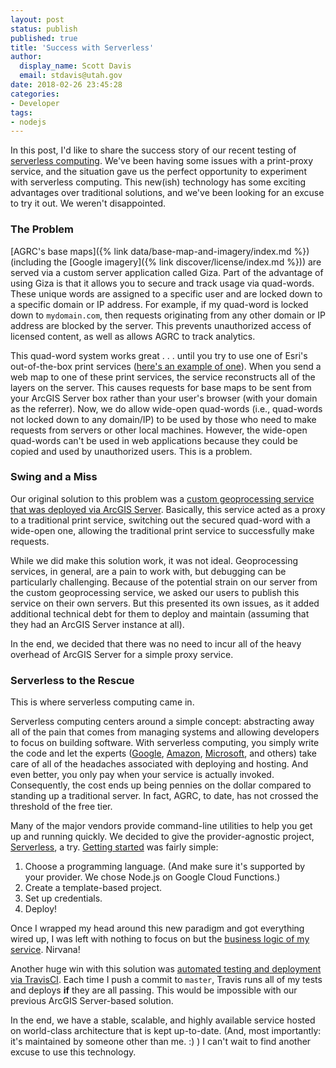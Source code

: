 ```yaml
---
layout: post
status: publish
published: true
title: 'Success with Serverless'
author:
  display_name: Scott Davis
  email: stdavis@utah.gov
date: 2018-02-26 23:45:28
categories:
- Developer
tags:
- nodejs
---
```


In this post, I'd like to share the success story of our recent testing of [serverless computing](https://en.wikipedia.org/wiki/Serverless_computing). We've been having some issues with a print-proxy service, and the situation gave us the perfect opportunity to experiment with serverless computing. This new(ish) technology has some exciting advantages over traditional solutions, and we've been looking for an excuse to try it out. We weren't disappointed.

### The Problem
[AGRC's base maps]({% link data/base-map-and-imagery/index.md %}) (including the [Google imagery]({% link discover/license/index.md %})) are served via a custom server application called Giza. Part of the advantage of using Giza is that it allows you to secure and track usage via quad-words. These unique words are assigned to a specific user and are locked down to a specific domain or IP address. For example, if my quad-word is locked down to `mydomain.com`, then requests originating from any other domain or IP address are blocked by the server. This prevents unauthorized access of licensed content, as well as allows AGRC to track analytics.

This quad-word system works great . . . until you try to use one of Esri's out-of-the-box print services ([here's an example of one](http://mapserv.utah.gov/arcgis/rest/services/Utilities/PrintingTools/GPServer)). When you send a web map to one of these print services, the service reconstructs all of the layers on the server. This causes requests for base maps to be sent from your ArcGIS Server box rather than your user's browser (with your domain as the referrer). Now, we do allow wide-open quad-words (i.e., quad-words not locked down to any domain/IP) to be used by those who need to make requests from servers or other local machines. However, the wide-open quad-words can't be used in web applications because they could be copied and used by unauthorized users. This is a problem.

### Swing and a Miss
Our original solution to this problem was a [custom geoprocessing service that was deployed via ArcGIS Server](https://github.com/agrc/print-proxy). Basically, this service acted as a proxy to a traditional print service, switching out the secured quad-word with a wide-open one, allowing the traditional print service to successfully make requests.

While we did make this solution work, it was not ideal. Geoprocessing services, in general, are a pain to work with, but debugging can be particularly challenging. Because of the potential strain on our server from the custom geoprocessing service, we asked our users to publish this service on their own servers. But this presented its own issues, as it added additional technical debt for them to deploy and maintain (assuming that they had an ArcGIS Server instance at all).

In the end, we decided that there was no need to incur all of the heavy overhead of ArcGIS Server for a simple proxy service.

### Serverless to the Rescue
This is where serverless computing came in.

Serverless computing centers around a simple concept: abstracting away all of the pain that comes from managing systems and allowing developers to focus on building software. With serverless computing, you simply write the code and let the experts ([Google](https://cloud.google.com/functions/), [Amazon](https://aws.amazon.com/lambda/), [Microsoft](https://azure.microsoft.com/en-us/services/functions/), and others) take care of all of the headaches associated with deploying and hosting. And even better, you only pay when your service is actually invoked. Consequently, the cost ends up being pennies on the dollar compared to standing up a traditional server. In fact, AGRC, to date, has not crossed the threshold of the free tier.

Many of the major vendors provide command-line utilities to help you get up and running quickly. We decided to give the provider-agnostic project, [Serverless](https://serverless.com), a try. [Getting started](https://serverless.com/framework/docs/providers/google/guide/quick-start/) was fairly simple:
1. Choose a programming language. (And make sure it's supported by your provider. We chose Node.js on Google Cloud Functions.)
1. Create a template-based project.
1. Set up credentials.
1. Deploy!

Once I wrapped my head around this new paradigm and got everything wired up, I was left with nothing to focus on but the [business logic of my service](https://github.com/agrc/serverless-print-proxy/blob/master/index.js). Nirvana!

Another huge win with this solution was [automated testing and deployment via TravisCI](https://travis-ci.org/agrc/serverless-print-proxy). Each time I push a commit to `master`, Travis runs all of my tests and deploys **if** they are all passing. This would be impossible with our previous ArcGIS Server-based solution.

In the end, we have a stable, scalable, and highly available service hosted on world-class architecture that is kept up-to-date. (And, most importantly: it's maintained by someone other than me. :) ) I can't wait to find another excuse to use this technology.
